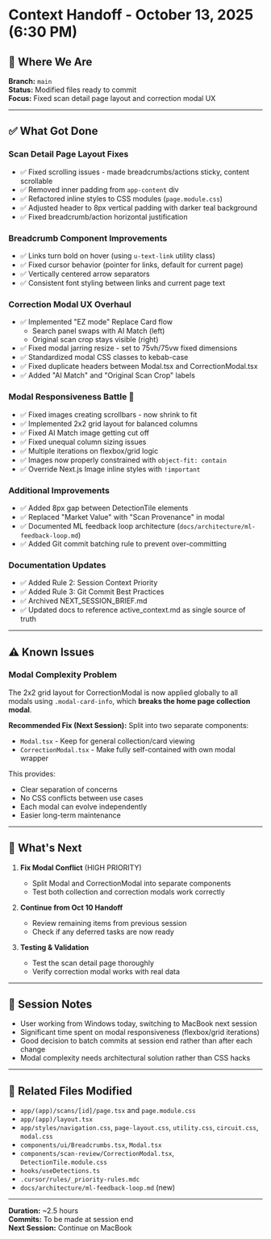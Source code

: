 # Context Handoff - October 13, 2025 (6:30 PM)

## 📍 Where We Are

**Branch:** `main`  
**Status:** Modified files ready to commit  
**Focus:** Fixed scan detail page layout and correction modal UX

---

## ✅ What Got Done

### Scan Detail Page Layout Fixes
- ✅ Fixed scrolling issues - made breadcrumbs/actions sticky, content scrollable
- ✅ Removed inner padding from `app-content` div
- ✅ Refactored inline styles to CSS modules (`page.module.css`)
- ✅ Adjusted header to 8px vertical padding with darker teal background
- ✅ Fixed breadcrumb/action horizontal justification

### Breadcrumb Component Improvements  
- ✅ Links turn bold on hover (using `u-text-link` utility class)
- ✅ Fixed cursor behavior (pointer for links, default for current page)
- ✅ Vertically centered arrow separators
- ✅ Consistent font styling between links and current page text

### Correction Modal UX Overhaul
- ✅ Implemented "EZ mode" Replace Card flow
  - Search panel swaps with AI Match (left)
  - Original scan crop stays visible (right)
- ✅ Fixed modal jarring resize - set to 75vh/75vw fixed dimensions
- ✅ Standardized modal CSS classes to kebab-case
- ✅ Fixed duplicate headers between Modal.tsx and CorrectionModal.tsx
- ✅ Added "AI Match" and "Original Scan Crop" labels

### Modal Responsiveness Battle 🥊
- ✅ Fixed images creating scrollbars - now shrink to fit
- ✅ Implemented 2x2 grid layout for balanced columns
- ✅ Fixed AI Match image getting cut off
- ✅ Fixed unequal column sizing issues
- ✅ Multiple iterations on flexbox/grid logic
- ✅ Images now properly constrained with `object-fit: contain`
- ✅ Override Next.js Image inline styles with `!important`

### Additional Improvements
- ✅ Added 8px gap between DetectionTile elements
- ✅ Replaced "Market Value" with "Scan Provenance" in modal
- ✅ Documented ML feedback loop architecture (`docs/architecture/ml-feedback-loop.md`)
- ✅ Added Git commit batching rule to prevent over-committing

### Documentation Updates
- ✅ Added Rule 2: Session Context Priority
- ✅ Added Rule 3: Git Commit Best Practices  
- ✅ Archived NEXT_SESSION_BRIEF.md
- ✅ Updated docs to reference active_context.md as single source of truth

---

## ⚠️ Known Issues

### Modal Complexity Problem
The 2x2 grid layout for CorrectionModal is now applied globally to all modals using `.modal-card-info`, which **breaks the home page collection modal**. 

**Recommended Fix (Next Session):**
Split into two separate components:
- `Modal.tsx` - Keep for general collection/card viewing
- `CorrectionModal.tsx` - Make fully self-contained with own modal wrapper

This provides:
- Clear separation of concerns
- No CSS conflicts between use cases
- Each modal can evolve independently
- Easier long-term maintenance

---

## 🚀 What's Next

1. **Fix Modal Conflict** (HIGH PRIORITY)
   - Split Modal and CorrectionModal into separate components
   - Test both collection and correction modals work correctly

2. **Continue from Oct 10 Handoff**
   - Review remaining items from previous session
   - Check if any deferred tasks are now ready

3. **Testing & Validation**
   - Test the scan detail page thoroughly
   - Verify correction modal works with real data

---

## 📝 Session Notes

- User working from Windows today, switching to MacBook next session
- Significant time spent on modal responsiveness (flexbox/grid iterations)
- Good decision to batch commits at session end rather than after each change
- Modal complexity needs architectural solution rather than CSS hacks

---

## 🔗 Related Files Modified

- `app/(app)/scans/[id]/page.tsx` and `page.module.css`
- `app/(app)/layout.tsx`
- `app/styles/navigation.css`, `page-layout.css`, `utility.css`, `circuit.css`, `modal.css`
- `components/ui/Breadcrumbs.tsx`, `Modal.tsx`
- `components/scan-review/CorrectionModal.tsx`, `DetectionTile.module.css`
- `hooks/useDetections.ts`
- `.cursor/rules/_priority-rules.mdc`
- `docs/architecture/ml-feedback-loop.md` (new)

---

**Duration:** ~2.5 hours  
**Commits:** To be made at session end  
**Next Session:** Continue on MacBook
